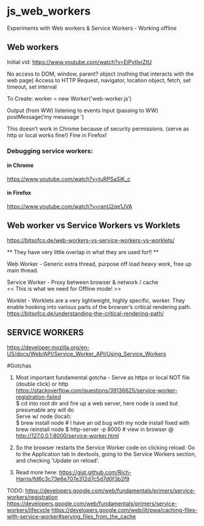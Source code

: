 # js_web_workers
Experiments with Web workers & Service Workers - Working offline


## Web workers  
Initial vid: https://www.youtube.com/watch?v=EiPytIxrZtU

No access to DOM, window, parent? object (nothing that interacts with the web page)
Access to HTTP Request, navigator, location object, fetch, set timeout, set interval

To Create: worker = new Worker('web-worker.js')

Output (from WW) listening to events
Input (passing to WW) postMessage(‘my mesasage ‘)


This doesn’t work in Chrome because of security permissions. (serve as http or local works fine!)
Fine in Firefox!

### Debugging service workers:
#### in Chrome
https://www.youtube.com/watch?v=tuRPSaSiK_c
#### in Firefox
https://www.youtube.com/watch?v=ranU2qe1JVA


## Web worker vs Service Workers vs Worklets
https://bitsofco.de/web-workers-vs-service-workers-vs-worklets/

** They have very little overlap in what they are used for!! **

Web Worker - Generic extra thread, purpose off load heavy work, free up main thread.

Service Worker - Proxy between browser & network / cache	
                 << This is what we need for Offline mode! >>

Worklet - Worklets are a very lightweight, highly specific, worker. 
          They enable hooking into various parts of the browser’s critical rendering path.
          https://bitsofco.de/understanding-the-critical-rendering-path/



## SERVICE WORKERS
https://developer.mozilla.org/en-US/docs/Web/API/Service_Worker_API/Using_Service_Workers

#Gotchas
1. Most important fundamental gotcha - Serve as https or local NOT file (double click) or http  
https://stackoverflow.com/questions/39136625/service-worker-registration-failed  
$ cd into root dir and fire up a web server, here node is used but presumable any will do  
Serve w/ node (local):  
$ brew install node  					# I have an od bug with my node install fixed with brew reinstall node
$ http-server -p 8000					# view in browser @ http://127.0.0.1:8000/service-worker.html  

2. So the browser restarts the Service Worker code on clicking reload:
Go to the Application tab in devtools, going to the Service Workers section, and checking 'Update on reload'.

3. Read more here: https://gist.github.com/Rich-Harris/fd6c3c73e6e707e312d7c5d7d0f3b2f9





TODO:
https://developers.google.com/web/fundamentals/primers/service-workers/registration
https://developers.google.com/web/fundamentals/primers/service-workers/lifecycle
https://developers.google.com/web/ilt/pwa/caching-files-with-service-worker#serving_files_from_the_cache
